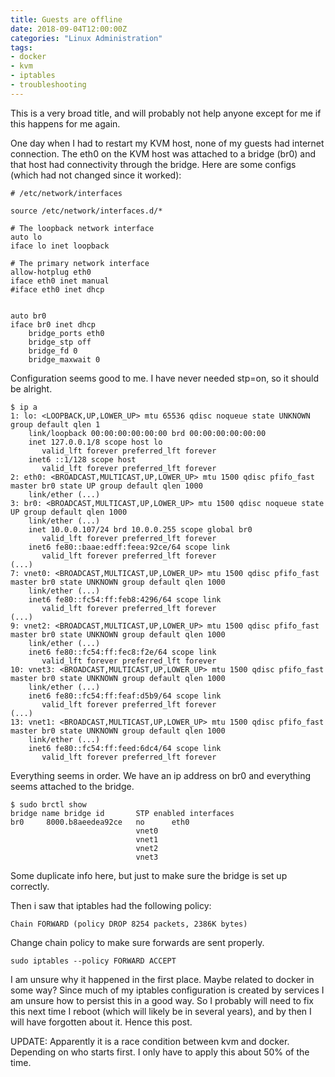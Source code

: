 ```yaml
---
title: Guests are offline
date: 2018-09-04T12:00:00Z
categories: "Linux Administration"
tags:
- docker
- kvm
- iptables
- troubleshooting
---
```

This is a very broad title, and will probably not help anyone except for me if this happens for me again.  

One day when I had to restart my KVM host, none of my guests had internet connection. The eth0 on the KVM host was attached to a bridge (br0) and that host had connectivity through the bridge. Here are some configs (which had not changed since it worked):
```
# /etc/network/interfaces

source /etc/network/interfaces.d/*

# The loopback network interface
auto lo
iface lo inet loopback

# The primary network interface
allow-hotplug eth0
iface eth0 inet manual
#iface eth0 inet dhcp


auto br0
iface br0 inet dhcp
	bridge_ports eth0
	bridge_stp off
	bridge_fd 0
	bridge_maxwait 0
```
Configuration seems good to me.
I have never needed stp=on, so it should be alright.  

```
$ ip a
1: lo: <LOOPBACK,UP,LOWER_UP> mtu 65536 qdisc noqueue state UNKNOWN group default qlen 1
    link/loopback 00:00:00:00:00:00 brd 00:00:00:00:00:00
    inet 127.0.0.1/8 scope host lo
       valid_lft forever preferred_lft forever
    inet6 ::1/128 scope host
       valid_lft forever preferred_lft forever
2: eth0: <BROADCAST,MULTICAST,UP,LOWER_UP> mtu 1500 qdisc pfifo_fast master br0 state UP group default qlen 1000
    link/ether (...)
3: br0: <BROADCAST,MULTICAST,UP,LOWER_UP> mtu 1500 qdisc noqueue state UP group default qlen 1000
    link/ether (...)
    inet 10.0.0.107/24 brd 10.0.0.255 scope global br0
       valid_lft forever preferred_lft forever
    inet6 fe80::baae:edff:feea:92ce/64 scope link
       valid_lft forever preferred_lft forever
(...)
7: vnet0: <BROADCAST,MULTICAST,UP,LOWER_UP> mtu 1500 qdisc pfifo_fast master br0 state UNKNOWN group default qlen 1000
    link/ether (...)
    inet6 fe80::fc54:ff:feb8:4296/64 scope link
       valid_lft forever preferred_lft forever
(...)
9: vnet2: <BROADCAST,MULTICAST,UP,LOWER_UP> mtu 1500 qdisc pfifo_fast master br0 state UNKNOWN group default qlen 1000
    link/ether (...)
    inet6 fe80::fc54:ff:fec8:f2e/64 scope link
       valid_lft forever preferred_lft forever
10: vnet3: <BROADCAST,MULTICAST,UP,LOWER_UP> mtu 1500 qdisc pfifo_fast master br0 state UNKNOWN group default qlen 1000
    link/ether (...)
    inet6 fe80::fc54:ff:feaf:d5b9/64 scope link
       valid_lft forever preferred_lft forever
(...)
13: vnet1: <BROADCAST,MULTICAST,UP,LOWER_UP> mtu 1500 qdisc pfifo_fast master br0 state UNKNOWN group default qlen 1000
    link/ether (...)
    inet6 fe80::fc54:ff:feed:6dc4/64 scope link
       valid_lft forever preferred_lft forever
```
Everything seems in order. We have an ip address on br0 and everything seems attached to the bridge.  

```
$ sudo brctl show
bridge name	bridge id		STP enabled	interfaces
br0		8000.b8aeedea92ce	no		eth0
							vnet0
							vnet1
							vnet2
							vnet3
```
Some duplicate info here, but just to make sure the bridge is set up correctly.  

Then i saw that iptables had the following policy:
```
Chain FORWARD (policy DROP 8254 packets, 2386K bytes)
```

Change chain policy to make sure forwards are sent properly.  
```
sudo iptables --policy FORWARD ACCEPT
```

I am unsure why it happened in the first place. Maybe related to docker in some way? Since much of my iptables configuration is created by services I am unsure how to persist this in a good way. So I probably will need to fix this next time I reboot (which will likely be in several years), and by then I will have forgotten about it. Hence this post.

UPDATE:
Apparently it is a race condition between kvm and docker. Depending on who starts first. I only have to apply this about 50% of the time.

